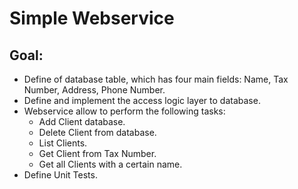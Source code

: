 # Simple Webservice
## Goal:
* Define of database table, which has four main fields: Name, Tax Number, Address, Phone Number.
* Define and implement the access logic layer to database.
* Webservice allow to perform the following tasks:
  * Add Client database.
  * Delete Client from database.
  * List Clients.
  * Get Client from Tax Number.
  * Get all Clients with a certain name.
* Define Unit Tests.